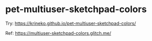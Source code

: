 # pet-multiuser-sketchpad-colors
Try: https://krineko.github.io/pet-multiuser-sketchpad-colors/ 

Ref: https://multiuser-sketchpad-colors.glitch.me/
